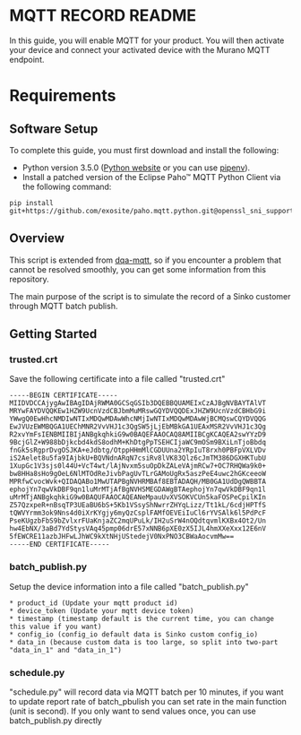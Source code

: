 # MQTT RECORD README

In this guide, you will enable MQTT for your product. You will then activate your device and connect your activated device with the Murano MQTT endpoint.

# Requirements

## Software Setup

To complete this guide, you must first download and install the following:

  * Python version 3.5.0 ([Python website](https://www.python.org/) or you can use [pipenv](https://github.com/pypa/pipenv)).
  * Install a patched version of the Eclipse Paho™ MQTT Python Client via the following command:

  ```
  pip install git+https://github.com/exosite/paho.mqtt.python.git@openssl_sni_support
  ```

## Overview

This script is extended from [dqa-mqtt](https://github.com/exosite/dqa-mqtt), so if you encounter a problem that cannot be resolved smoothly, you can get some information from this repository.

The main purpose of the script is to simulate the record of a Sinko customer through MQTT batch publish.

## Getting Started

### trusted.crt

Save the following certificate into a file called "trusted.crt"
```
-----BEGIN CERTIFICATE-----
MIIDVDCCAjygAwIBAgIDAjRWMA0GCSqGSIb3DQEBBQUAMEIxCzAJBgNVBAYTAlVT
MRYwFAYDVQQKEw1HZW9UcnVzdCBJbmMuMRswGQYDVQQDExJHZW9UcnVzdCBHbG9i
YWwgQ0EwHhcNMDIwNTIxMDQwMDAwWhcNMjIwNTIxMDQwMDAwWjBCMQswCQYDVQQG
EwJVUzEWMBQGA1UEChMNR2VvVHJ1c3QgSW5jLjEbMBkGA1UEAxMSR2VvVHJ1c3Qg
R2xvYmFsIENBMIIBIjANBgkqhkiG9w0BAQEFAAOCAQ8AMIIBCgKCAQEA2swYYzD9
9BcjGlZ+W988bDjkcbd4kdS8odhM+KhDtgPpTSEHCIjaWC9mOSm9BXiLnTjoBbdq
fnGk5sRgprDvgOSJKA+eJdbtg/OtppHHmMlCGDUUna2YRpIuT8rxh0PBFpVXLVDv
iS2Aelet8u5fa9IAjbkU+BQVNdnARqN7csiRv8lVK83Qlz6cJmTM386DGXHKTubU
1XupGc1V3sjs0l44U+VcT4wt/lAjNvxm5suOpDkZALeVAjmRCw7+OC7RHQWa9k0+
bw8HHa8sHo9gOeL6NlMTOdReJivbPagUvTLrGAMoUgRx5aszPeE4uwc2hGKceeoW
MPRfwCvocWvk+QIDAQABo1MwUTAPBgNVHRMBAf8EBTADAQH/MB0GA1UdDgQWBBTA
ephojYn7qwVkDBF9qn1luMrMTjAfBgNVHSMEGDAWgBTAephojYn7qwVkDBF9qn1l
uMrMTjANBgkqhkiG9w0BAQUFAAOCAQEANeMpauUvXVSOKVCUn5kaFOSPeCpilKIn
Z57QzxpeR+nBsqTP3UEaBU6bS+5Kb1VSsyShNwrrZHYqLizz/Tt1kL/6cdjHPTfS
tQWVYrmm3ok9Nns4d0iXrKYgjy6myQzCsplFAMfOEVEiIuCl6rYVSAlk6l5PdPcF
PseKUgzbFbS9bZvlxrFUaKnjaZC2mqUPuLk/IH2uSrW4nOQdtqvmlKXBx4Ot2/Un
hw4EbNX/3aBd7YdStysVAq45pmp06drE57xNNB6pXE0zX5IJL4hmXXeXxx12E6nV
5fEWCRE11azbJHFwLJhWC9kXtNHjUStedejV0NxPNO3CBWaAocvmMw==
-----END CERTIFICATE-----
```

### batch_publish.py
Setup the device information into a file called "batch_publish.py"

    * product_id (Update your mqtt product id)
    * device_token (Update your mqtt device token)
    * timestamp (timestamp default is the current time, you can change this value if you want)
    * config_io (config_io default data is Sinko custom config_io)
    * data_in (because custom data is too large, so split into two-part "data_in_1" and "data_in_1")

### schedule.py
"schedule.py" will record data via MQTT batch per 10 minutes, if you want to update report rate of batch_pbulish you can set rate in the main function (unit is second).
If you only want to send values ​​once, you can use batch_publish.py directly
